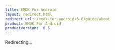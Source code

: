 ```yaml
---
title: EMDK For Android
layout: redirect.html
redirect_url: /emdk-for-android/6-6/guide/about
product: EMDK For Android
productversion: '6.6'
---
```

Redirecting...






